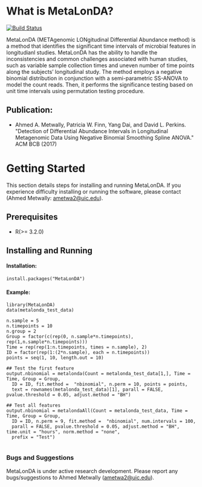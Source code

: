 # What is MetaLonDA?

[![Build Status](https://travis-ci.org/aametwally/MetaLonDA.svg?branch=master)](https://travis-ci.org/aametwally/MetaLonDA)


MetaLonDA (METAgenomic LONgitudinal Differential Abundance method) is a method that identifies the significant time intervals of microbial features in longitudianl studies. MetaLonDA has the ability to handle the inconsistencies and common challenges associated with human studies, such as variable sample collection times and uneven number of time points along the subjects’ longitudinal study. The method employs a negative binomial distribution in conjunction with a semi-parametric SS-ANOVA to model the count reads. Then, it performs the significance testing based on unit time intervals using permutation testing procedure.



## Publication:
* Ahmed A. Metwally, Patricia W. Finn, Yang Dai, and David L. Perkins. "Detection of Differential Abundance Intervals in Longitudinal Metagenomic Data Using Negative Binomial Smoothing Spline ANOVA." ACM BCB (2017) 




# Getting Started
This section details steps for installing and running MetaLonDA. If you experience difficulty installing or running the software, please contact (Ahmed Metwally: ametwa2@uic.edu).

## Prerequisites

* R(>= 3.2.0)


## Installing and Running

#### Installation:
```
install.packages("MetaLonDA")
```


#### Example:
```
library(MetaLonDA)
data(metalonda_test_data)

n.sample = 5
n.timepoints = 10
n.group = 2
Group = factor(c(rep(0, n.sample*n.timepoints), rep(1,n.sample*n.timepoints)))
Time = rep(rep(1:n.timepoints, times = n.sample), 2)
ID = factor(rep(1:(2*n.sample), each = n.timepoints))
points = seq(1, 10, length.out = 10)

## Test the first feature 
output.nbinomial = metalonda(Count = metalonda_test_data[1,], Time = Time, Group = Group,
  ID = ID, fit.method =  "nbinomial", n.perm = 10, points = points,
  text = rownames(metalonda_test_data)[1], parall = FALSE, pvalue.threshold = 0.05, adjust.method = "BH")

## Test all features
output.nbinomial = metalondaAll(Count = metalonda_test_data, Time = Time, Group = Group,
  ID = ID, n.perm = 9, fit.method =  "nbinomial", num.intervals = 100, 
  parall = FALSE, pvalue.threshold = 0.05, adjust.method = "BH", time.unit = "hours", norm.method = "none",
  prefix = "Test")
  
```


### Bugs and Suggestions
MetaLonDA is under active research development. Please report any bugs/suggestions to Ahmed Metwally (ametwa2@uic.edu).
